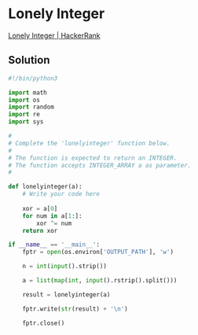 # Lonely Integer

[Lonely Integer | HackerRank](https://www.hackerrank.com/challenges/one-week-preparation-kit-lonely-integer/problem?isFullScreen=true&h_l=interview&playlist_slugs%5B%5D=preparation-kits&playlist_slugs%5B%5D=one-week-preparation-kit&playlist_slugs%5B%5D=one-week-day-two)

## Solution

```python
#!/bin/python3

import math
import os
import random
import re
import sys

#
# Complete the 'lonelyinteger' function below.
#
# The function is expected to return an INTEGER.
# The function accepts INTEGER_ARRAY a as parameter.
#

def lonelyinteger(a):
    # Write your code here
    
    xor = a[0]
    for num in a[1:]:
        xor ^= num
    return xor

if __name__ == '__main__':
    fptr = open(os.environ['OUTPUT_PATH'], 'w')

    n = int(input().strip())

    a = list(map(int, input().rstrip().split()))

    result = lonelyinteger(a)

    fptr.write(str(result) + '\n')

    fptr.close()
```

